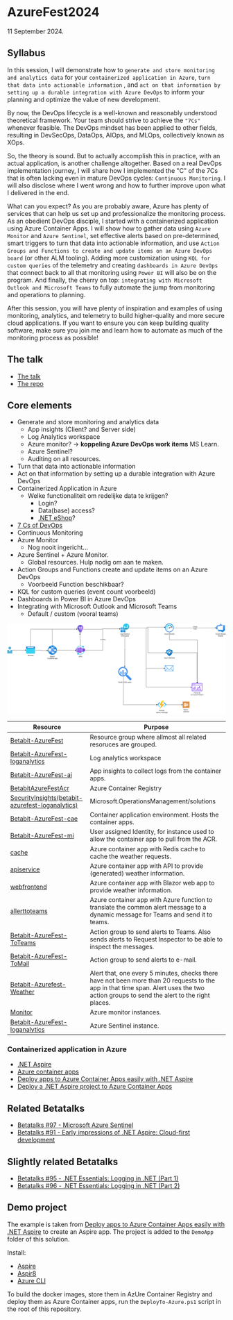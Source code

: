 # AzureFest2024

11 September 2024.

## Syllabus

In this session, I will demonstrate how to `generate and store monitoring and analytics data` for your `containerized application in Azure`, `turn that data into actionable information` , and `act on that information by setting up a durable integration with Azure DevOps` to inform your planning and optimize the value of new development.

By now, the DevOps lifecycle is a well-known and reasonably understood theoretical framework. Your team should strive to achieve the `"7Cs"` whenever feasible. The DevOps mindset has been applied to other fields, resulting in DevSecOps, DataOps, AIOps, and MLOps, collectively known as XOps.

So, the theory is sound. But to actually accomplish this in practice, with an actual application, is another challenge altogether. Based on a real DevOps implementation journey, I will share how I implemented the "C" of the 7Cs that is often lacking even in mature DevOps cycles: `Continuous Monitoring`. I will also disclose where I went wrong and how to further improve upon what I delivered in the end.

What can you expect? As you are probably aware, Azure has plenty of services that can help us set up and professionalize the monitoring process. As an obedient DevOps disciple, I started with a containerized application using Azure Container Apps. I will show how to gather data using `Azure Monitor` and `Azure Sentinel`, set effective alerts based on pre-determined, smart triggers to turn that data into actionable information, and use `Action Groups and Functions to create and update items on an Azure DevOps board` (or other ALM tooling). Adding more customization using `KQL for custom queries` of the telemetry and creating `dashboards in Azure DevOps` that connect back to all that monitoring using `Power BI` will also be on the program. And finally, the cherry on top: `integrating with Microsoft Outlook and Microsoft Teams` to fully automate the jump from monitoring and operations to planning.

After this session, you will have plenty of inspiration and examples of using monitoring, analytics, and telemetry to build higher-quality and more secure cloud applications. If you want to ensure you can keep building quality software, make sure you join me and learn how to automate as much of the monitoring process as possible!

## The talk

- [The talk](https://www.azurefest.nl/2024/session/achieving-continuous-monitoring-by-integrating-azure-and-azure-devops)
- [The repo](https://github.com/JelleFremery/AzureFest2024.git)

## Core elements

- Generate and store monitoring and analytics data
  - App insights (Client? and Server side)
  - Log Analytics workspace
  - Azure monitor? -> **koppeling Azure DevOps work items** MS Learn.
  - Azure Sentinel?
  - Auditing on all resources.
- Turn that data into actionable information
- Act on that information by setting up a durable integration with Azure DevOps
- Containerized Application in Azure
  - Welke functionaliteit om redelijke data te krijgen?
    - Login?
    - Data(base) access?
    - [.NET eShop](https://github.com/dotnet/eShop)?
- [7 Cs of DevOps](https://www.geeksforgeeks.org/devops-lifecycle/)
- Continuous Monitoring
- Azure Monitor
  - Nog nooit ingericht...
- Azure Sentinel + Azure Monitor.
  - Global resources. Hulp nodig om aan te maken.
- Action Groups and Functions create and update items on an Azure DevOps
  - Voorbeeld Function beschikbaar?
- KQL for custom queries (event count voorbeeld)
- Dashboards in Power BI in Azure DevOps
- Integrating with Microsoft Outlook and Microsoft Teams
  - Default / custom (vooral teams)

![overview](Overview.drawio.png)

| Resource | Purpose |
| --- | --- |
| [Betabit-AzureFest](https://portal.azure.com/?feature.tokencaching=true&feature.internalgraphapiversion=true#@betabitextranet.onmicrosoft.com/resource/subscriptions/0c714ab2-4eb7-414f-8b6d-9acf76aa80ca/resourceGroups/Betabit-AzureFest/overview) | Resource group where allmost all related resoruces are grouped. |
| [Betabit-AzureFest-loganalytics](https://portal.azure.com/#@betabitextranet.onmicrosoft.com/resource/subscriptions/0c714ab2-4eb7-414f-8b6d-9acf76aa80ca/resourceGroups/Betabit-AzureFest/providers/Microsoft.OperationalInsights/workspaces/Betabit-AzureFest-loganalytics) | Log analytics workspace |
| [Betabit-AzureFest-ai](https://portal.azure.com/#@betabitextranet.onmicrosoft.com/resource/subscriptions/0c714ab2-4eb7-414f-8b6d-9acf76aa80ca/resourceGroups/Betabit-AzureFest/providers/microsoft.insights/components/Betabit-AzureFest-ai) | App insights to collect logs from the container apps. |
| [BetabitAzureFestAcr](https://portal.azure.com/#@betabitextranet.onmicrosoft.com/resource/subscriptions/0c714ab2-4eb7-414f-8b6d-9acf76aa80ca/resourceGroups/Betabit-AzureFest/providers/Microsoft.ContainerRegistry/registries/BetabitAzureFestAcr) | Azure Container Registry |
| [SecurityInsights(betabit-azurefest-loganalytics)](https://portal.azure.com/#@betabitextranet.onmicrosoft.com/resource/subscriptions/0c714ab2-4eb7-414f-8b6d-9acf76aa80ca/resourceGroups/betabit-azurefest/providers/Microsoft.OperationsManagement/solutions/SecurityInsights(betabit-azurefest-loganalytics)) | Microsoft.OperationsManagement/solutions |
| [Betabit-AzureFest-cae](https://portal.azure.com/#@betabitextranet.onmicrosoft.com/resource/subscriptions/0c714ab2-4eb7-414f-8b6d-9acf76aa80ca/resourceGroups/Betabit-AzureFest/providers/Microsoft.App/managedEnvironments/Betabit-AzureFest-cae) | Container application environment. Hosts the container apps. |
| [Betabit-AzureFest-mi](https://portal.azure.com/#@betabitextranet.onmicrosoft.com/resource/subscriptions/0c714ab2-4eb7-414f-8b6d-9acf76aa80ca/resourceGroups/Betabit-AzureFest/providers/Microsoft.ManagedIdentity/userAssignedIdentities/Betabit-AzureFest-mi) | User assigned Identity, for instance used to allow the container app to pull from the ACR. |
| [cache](https://portal.azure.com/#@betabitextranet.onmicrosoft.com/resource/subscriptions/0c714ab2-4eb7-414f-8b6d-9acf76aa80ca/resourceGroups/Betabit-AzureFest/providers/Microsoft.App/containerApps/cache) | Azure container app with Redis cache to cache the weather requests. |
| [apiservice](https://portal.azure.com/#@betabitextranet.onmicrosoft.com/resource/subscriptions/0c714ab2-4eb7-414f-8b6d-9acf76aa80ca/resourceGroups/Betabit-AzureFest/providers/Microsoft.App/containerApps/apiservice) | Azure container app with API to provide (generated) weather information. |
| [webfrontend](https://portal.azure.com/#@betabitextranet.onmicrosoft.com/resource/subscriptions/0c714ab2-4eb7-414f-8b6d-9acf76aa80ca/resourceGroups/Betabit-AzureFest/providers/Microsoft.App/containerApps/webfrontend) | Azure container app with Blazor web app to provide weather information. |
| [allerttoteams](https://portal.azure.com/#@betabitextranet.onmicrosoft.com/resource/subscriptions/0c714ab2-4eb7-414f-8b6d-9acf76aa80ca/resourceGroups/Betabit-AzureFest/providers/Microsoft.App/containerApps/allerttoteams) | Azure container app with Azure function to translate the common alert message to a dynamic message for Teams and send it to teams. |
| [Betabit-AzureFest-ToTeams](https://portal.azure.com/#@betabitextranet.onmicrosoft.com/resource/subscriptions/0c714ab2-4eb7-414f-8b6d-9acf76aa80ca/resourceGroups/Betabit-AzureFest/providers/microsoft.insights/actiongroups/Betabit-AzureFest-ToTeams) | Action group to send alerts to Teams. Also sends alerts to Request Inspector to be able to inspect the messages. |
| [Betabit-AzureFest-ToMail](https://portal.azure.com/#@betabitextranet.onmicrosoft.com/resource/subscriptions/0c714ab2-4eb7-414f-8b6d-9acf76aa80ca/resourceGroups/Betabit-AzureFest/providers/microsoft.insights/actiongroups/Betabit-AzureFest-ToMail) | Action group to send alerts to e-mail. |
| [Betabit-Azurefest-Weather](https://portal.azure.com/#@betabitextranet.onmicrosoft.com/resource/subscriptions/0c714ab2-4eb7-414f-8b6d-9acf76aa80ca/resourceGroups/Betabit-AzureFest/providers/microsoft.insights/scheduledqueryrules/Betabit-Azurefest-Weather) | Alert that, one every 5 minutes, checks there have not been more than 20 requests to the app in that time span. Alert uses the two action groups to send the alert to the right places. |
| [Monitor](https://portal.azure.com/#view/Microsoft_Azure_Monitoring/AzureMonitoringBrowseBlade/) | Azure monitor instances. |
| [Betabit-AzureFest-loganalytics](https://portal.azure.com/#view/Microsoft_Azure_Security_Insights/MainMenuBlade/~/0/id/%2Fsubscriptions%2F0c714ab2-4eb7-414f-8b6d-9acf76aa80ca%2Fresourcegroups%2Fbetabit-azurefest%2Fproviders%2Fmicrosoft.securityinsightsarg%2Fsentinel%2Fbetabit-azurefest-loganalytics) | Azure Sentinel instance. |

### Containerized application in Azure

- [.NET Aspire](https://learn.microsoft.com/en-us/dotnet/aspire/)
- [Azure container apps](https://azure.microsoft.com/en-us/products/container-apps)
- [Deploy apps to Azure Container Apps easily with .NET Aspire](https://techcommunity.microsoft.com/t5/apps-on-azure-blog/deploy-apps-to-azure-container-apps-easily-with-net-aspire/ba-p/4032711)
- [Deploy a .NET Aspire project to Azure Container Apps](https://learn.microsoft.com/en-us/dotnet/aspire/deployment/azure/aca-deployment?tabs=visual-studio%2Clinux%2Cpowershell&pivots=azure-azd)

## Related Betatalks

- [Betatalks #97 - Microsoft Azure Sentinel](https://www.betabit.nl/betatalks-videos/betatalks-97-microsoft-azure-sentinel)
- [Betatalks #91 - Early impressions of .NET Aspire: Cloud-first development](https://www.betabit.nl/betatalks-videos/betatalks-91-early-impressions-of-net-aspire-cloud-first-development)

## Slightly related Betatalks

- [Betatalks #95 - .NET Essentials: Logging in .NET (Part 1)](https://www.betabit.nl/betatalks-videos/betatalks-95-net-essentials-logging-in-net-part-1)
- [Betatalks #96 - .NET Essentials: Logging in .NET (Part 2)](https://www.betabit.nl/betatalks-videos/betatalks-96-net-essentials-logging-in-net-part-2)

## Demo project

The example is taken from  [Deploy apps to Azure Container Apps easily with .NET Aspire](https://techcommunity.microsoft.com/t5/apps-on-azure-blog/deploy-apps-to-azure-container-apps-easily-with-net-aspire/ba-p/4032711) to create an Aspire app. The project is added to the `DemoApp` folder of this solution.

Install:

- [Aspire](https://learn.microsoft.com/en-us/dotnet/aspire/fundamentals/setup-tooling)
- [Aspir8](https://github.com/prom3theu5/aspirational-manifests)
- [Azure CLI](https://learn.microsoft.com/en-us/cli/azure/)

To build the docker images, store them in AzUre Container Registry and deploy them as Azure Container apps, run the `DeployTo-Azure.ps1` script in the root of this repository.
